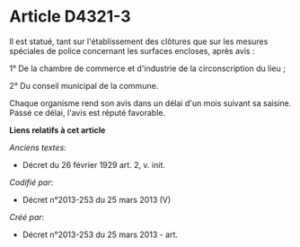 # Article D4321-3

Il est statué, tant sur l'établissement des clôtures que sur les mesures spéciales de police concernant les surfaces
encloses, après avis :

1° De la chambre de commerce et d'industrie de la circonscription du lieu ;

2° Du conseil municipal de la commune.

Chaque organisme rend son avis dans un délai d'un mois suivant sa saisine. Passé ce délai, l'avis est réputé favorable.

**Liens relatifs à cet article**

_Anciens textes_:

  - Décret du 26 février 1929 art. 2, v. init.

_Codifié par_:

  - Décret n°2013-253 du 25 mars 2013 (V)

_Créé par_:

  - Décret n°2013-253 du 25 mars 2013 - art.
